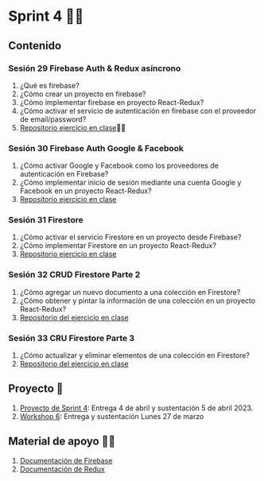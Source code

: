 # Sprint 4 🐱‍🏍
## Contenido
### Sesión 29 Firebase Auth & Redux asíncrono
1. ¿Qué es firebase?
2. ¿Cómo crear un proyecto en firebase?
3. ¿Cómo implementar firebase en proyecto React-Redux?
4. ¿Cómo activar el servicio de autenticación en firebase con el proveedor de email/password?
5. [Repositorio ejercicio en clase](https://github.com/AngieValgie/clase-firebase)🐱‍👤
### Sesión 30 Firebase Auth Google & Facebook
1. ¿Cómo activar Google y Facebook como los proveedores de autenticación en Firebase?
2. ¿Cómo implementar inicio de sesión mediante una cuenta Google y Facebook en un proyecto React-Redux?
3. [Repositorio ejercicio en clase](https://github.com/Esteark/demologin-google-facebook)
### Sesión 31 Firestore
1. ¿Cómo activar el servicio Firestore en un proyecto desde Firebase?
2. ¿Cómo implementar Firestore en un proyecto React-Redux?
3. [Repositorio ejercicio en clase](https://github.com/WilintonAscanio/firebase-toDo.git)
### Sesión 32 CRUD Firestore Parte 2
1. ¿Cómo agregar un nuevo documento a una colección en Firestore?
2. ¿Cómo obtener y pintar la información de una colección en un proyecto React-Redux?
3. [Repositorio del ejercicio en clase](https://github.com/Esteark/demologin-google-facebook)
### Sesión 33 CRU Firestore Parte 3
1. ¿Cómo actualizar y eliminar elementos de una colección en Firestore?
2. [Repositorio del ejercicio en clase](https://github.com/Esteark/demologin-google-facebook)
## Proyecto 🤖
1. [Proyecto de Sprint 4](https://makaia-my.sharepoint.com/:b:/g/personal/mentoria_bootcamp_makaia_org/Ec2nNyjgSbJNjOHGDMSiBNQBN6FQJkNSWwL9eYwe-jCDmw?e=cTemIo): Entrega 4 de abril y sustentación 5 de abril 2023.
2. [Workshop 6](https://makaia-my.sharepoint.com/:b:/g/personal/mentoria_bootcamp_makaia_org/ESmwFsh6fy9Ih2OViMM6D18BByytDsIheYOsYLTd3mQ7Pg): Entrega y sustentación Lunes 27 de marzo 
## Material de apoyo 🐱‍💻
1. [Documentación de Firebase](https://firebase.google.com/docs?hl=es-419)
2. [Documentación de Redux](https://es.redux.js.org/)
